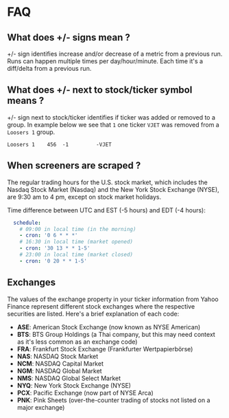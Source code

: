 # FAQ

## What does +/- signs mean ?

+/- sign identifies increase and/or decrease of a metric from a previous run.
Runs can happen multiple times per day/hour/minute. Each time it's a diff/delta from a previous run.

## What does +/- next to stock/ticker symbol means ?

+/- sign next to stock/ticker identifies if ticker was added or removed to a group.
In example below we see that `1` one ticker `VJET` was removed from a `Loosers 1` group.

```
Loosers 1    456  -1         -VJET
```

## When screeners are scraped ?

The regular trading hours for the U.S. stock market,
which includes the Nasdaq Stock Market (Nasdaq)
and the New York Stock Exchange (NYSE),
are 9:30 am to 4 pm, except on stock market holidays.

Time difference between UTC and EST (-5 hours) and EDT (-4 hours):

```yaml
  schedule:
    # 09:00 in local time (in the morning)
    - cron: '0 6 * * *'
    # 16:30 in local time (market opened)
    - cron: '30 13 * * 1-5'
    # 23:00 in local time (market closed)
    - cron: '0 20 * * 1-5'
```

## Exchanges
The values of the exchange property in your ticker information from Yahoo Finance represent different stock exchanges where the respective securities are listed. Here's a brief explanation of each code:

- **ASE**: American Stock Exchange (now known as NYSE American)
- **BTS**: BTS Group Holdings (a Thai company, but this may need context as it's less common as an exchange code)
- **FRA**: Frankfurt Stock Exchange (Frankfurter Wertpapierbörse)
- **NAS**: NASDAQ Stock Market
- **NCM**: NASDAQ Capital Market
- **NGM**: NASDAQ Global Market
- **NMS**: NASDAQ Global Select Market
- **NYQ**: New York Stock Exchange (NYSE)
- **PCX**: Pacific Exchange (now part of NYSE Arca)
- **PNK**: Pink Sheets (over-the-counter trading of stocks not listed on a major exchange)

